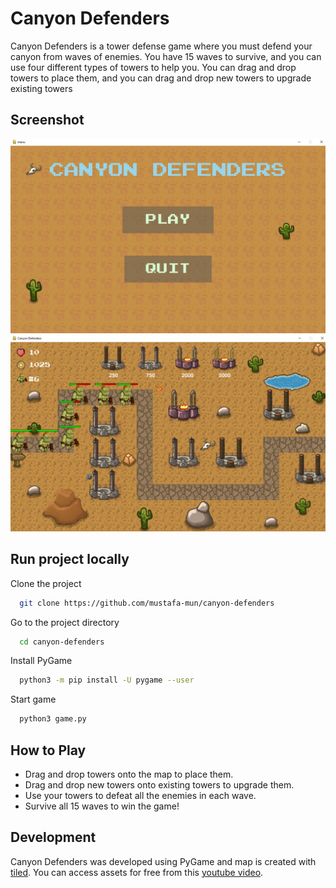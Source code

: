 # Canyon Defenders
Canyon Defenders is a tower defense game where you must defend your canyon from waves of enemies. You have 15 waves to survive, and you can use four different types of towers to help you. You can drag and drop towers to place them, and you can drag and drop new towers to upgrade existing towers

## Screenshot
![](main-menu.png)
![](ingame.png)

## Run project locally

Clone the project

```bash
  git clone https://github.com/mustafa-mun/canyon-defenders
```

Go to the project directory

```bash
  cd canyon-defenders
```

Install PyGame

```bash
  python3 -m pip install -U pygame --user
```

Start game

```bash
  python3 game.py
```

## How to Play

- Drag and drop towers onto the map to place them.
- Drag and drop new towers onto existing towers to upgrade them.
- Use your towers to defeat all the enemies in each wave.
-  Survive all 15 waves to win the game!

##  Development

Canyon Defenders was developed using PyGame and map is created with [tiled](https://www.mapeditor.org/). You can access assets for free from this [youtube video](https://www.youtube.com/watch?v=C4_iRLlPNFc).
